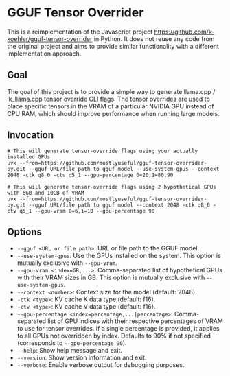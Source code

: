# GGUF Tensor Overrider

This is a reimplementation of the Javascript project https://github.com/k-koehler/gguf-tensor-overrider in Python. It does not reuse any code from the original project and aims to provide similar functionality with a different implementation approach.

## Goal

The goal of this project is to provide a simple way to generate llama.cpp / ik_llama.cpp tensor override CLI flags. The tensor overrides are used to place specific tensors in the VRAM of a particular NVIDIA GPU instead of CPU RAM, which should improve performance when running large models.

## Invocation

```shell
# This will generate tensor-override flags using your actually installed GPUs
uvx --from=https://github.com/mostlyuseful/gguf-tensor-overrider-py.git --gguf URL/file path to gguf model --use-system-gpus --context 2048 -ctk q8_0 -ctv q5_1 --gpu-percentage 0=20,1=80,90

# This will generate tensor-override flags using 2 hypothetical GPUs with 6GB and 10GB of VRAM
uvx --from=https://github.com/mostlyuseful/gguf-tensor-overrider-py.git --gguf URL/file path to gguf model --context 2048 -ctk q8_0 -ctv q5_1 --gpu-vram 0=6,1=10 --gpu-percentage 90
```

## Options

- `--gguf <URL or file path>`: URL or file path to the GGUF model.
- `--use-system-gpus`: Use the GPUs installed on the system. This option is mutually exclusive with `--gpu-vram`.
- `--gpu-vram <index=GB,...>`: Comma-separated list of hypothetical GPUs with their VRAM sizes in GB. This option is mutually exclusive with `--use-system-gpus`.
- `--context <number>`: Context size for the model (default: 2048).
- `-ctk <type>`: KV cache K data type (default: f16).
- `-ctv <type>`: KV cache V data type (default: f16).
- `--gpu-percentage <index=percentage,...|percentage>`: Comma-separated list of GPU indices with their respective percentages of VRAM to use for tensor overrides. If a single percentage is provided, it applies to all GPUs not overridden by index. Defaults to 90% if not specified (corresponds to `--gpu-percentage 90`).
- `--help`: Show help message and exit.
- `--version`: Show version information and exit.
- `--verbose`: Enable verbose output for debugging purposes.
